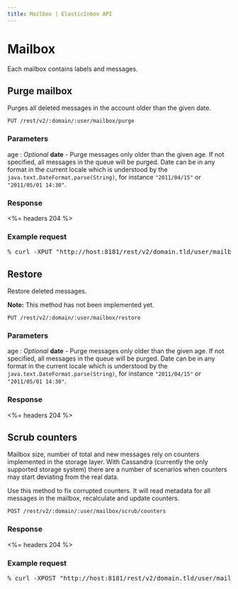 ```yaml
---
title: Mailbox | ElasticInbox API
---
```


# Mailbox

Each mailbox contains labels and messages.

## Purge mailbox <a name="purge"></a>

Purges all deleted messages in the account older than the given date.

    PUT /rest/v2/:domain/:user/mailbox/purge

### Parameters

age
: _Optional_ **date** - Purge messages only older than the given age. If not specified, all messages in the queue will be purged. Date can be in any format in the current locale which is understood by the `java.text.DateFormat.parse(String)`, for instance `"2011/04/15"` or `"2011/05/01 14:30"`.

### Response

<%= headers 204 %>

### Example request

<pre class="terminal">
% curl -XPUT "http://host:8181/rest/v2/domain.tld/user/mailbox/purge?age=2011%2F04%2F16"
</pre>


## Restore <a name="restore"></a>

Restore deleted messages.

**Note:** This method has not been implemented yet.

    PUT /rest/v2/:domain/:user/mailbox/restore

### Parameters

age
: _Optional_ **date** - Purge messages only older than the given age. If not specified, all messages in the queue will be purged. Date can be in any format in the current locale which is understood by the `java.text.DateFormat.parse(String)`, for instance `"2011/04/15"` or `"2011/05/01 14:30"`.

### Response

<%= headers 204 %>


## Scrub counters <a name="scrub_counters"></a>

Mailbox size, number of total and new messages rely on counters implemented in the storage layer. With Cassandra (currently the only supported storage system) there are a number of scenarios when counters may start deviating from the real data.

Use this method to fix corrupted counters. It will read metadata for all messages in the mailbox, recalculate and update counters.

    POST /rest/v2/:domain/:user/mailbox/scrub/counters

### Response

<%= headers 204 %>

### Example request

<pre class="terminal">
% curl -XPOST "http://host:8181/rest/v2/domain.tld/user/mailbox/scrub/counters"
</pre>
